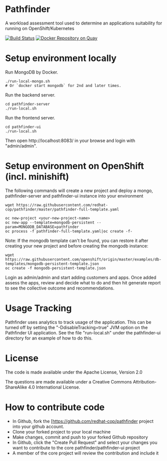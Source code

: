 # Pathfinder

A workload assessment tool used to determine an applications suitability for running on OpenShift/Kubernetes

[![Build Status](https://travis-ci.org/redhat-cop/pathfinder.svg?branch=master)](https://travis-ci.org/redhat-cop/pathfinder) [![Docker Repository on Quay](https://quay.io/repository/pathfinder/pathfinder-server/status "Docker Repository on Quay")](https://quay.io/repository/pathfinder/pathfinder-server)

# Setup environment locally

Run MongoDB by Docker.

    ./run-local-mongo.sh
    # Or `docker start mongodb` for 2nd and later times.

Run the backend server.

    cd pathfinder-server
    ./run-local.sh

Run the frontend server.

    cd pathfinder-ui
    ./run-local.sh

Then open http://localhost:8083/ in your browse and login with "admin/admin".

# Setup environment on OpenShift (incl. minishift)

The following commands will create a new project and deploy a mongo, pathfinder-server and pathfinder-ui instance into your environment
```
wget https://raw.githubusercontent.com/redhat-cop/pathfinder/master/pathfinder-full-template.yaml

oc new-project <your-new-project-name>
oc new-app --template=mongodb-persistent --param=MONGODB_DATABASE=pathfinder
oc process -f pathfinder-full-template.yaml|oc create -f-
```

Note: If the mongodb template can't be found, you can restore it after creating your new project and before creating the mongodb instance:
```
wget https://raw.githubusercontent.com/openshift/origin/master/examples/db-templates/mongodb-persistent-template.json
oc create -f mongodb-persistent-template.json
```

Login as admin/admin and start adding customers and apps. Once added assess the apps, review and decide what to do and then hit generate report to see the collective outcome and recommendations.

# Usage Tracking
Pathfinder uses analytics to track usage of the application. This can be turned off by setting the "-DdisableTracking=true" JVM option on the Pathfinder UI application.
See the file "run-local.sh" under the pathfinder-ui directory for an example of how to do this.

# License
The code is made available under the Apache License, Version 2.0

The questions are made available under a Creative Commons Attribution-ShareAlike 4.0 International License.

# How to contribute code

* In Github, fork the [https://github.com/redhat-cop/pathfinder project into your github account.
* Clone your forked project to your local machine
* Make changes, commit and push to your forked Github repository
* In Github, click the "Create Pull Request" and select your changes you want to contribute to the core pathfinder/pathfinder-ui project
* A member of the core project will review the contribution and include it


